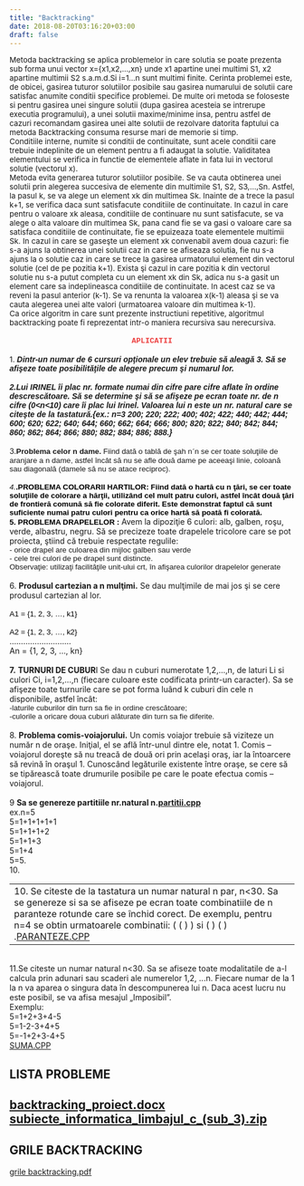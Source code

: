 ```yaml
---
title: "Backtracking"
date: 2018-08-20T03:16:20+03:00
draft: false
---
```


<html>
  <body>
    <div class="wiki" id="content_view" style="display: block;">
<span style="font-size: 10pt;">Metoda backtracking se aplica problemelor in care solutia se poate prezenta sub forma unui vector x={x1,x2,…,xn} unde x1 apartine unei multimi S1, x2 apartine multimii S2 s.a.m.d.Si i=1…n sunt multimi finite. Cerinta problemei este, de obicei, gasirea tuturor solutiilor posibile sau gasirea numarului de solutii care satisfac anumite conditii specifice problemei. De multe ori metoda se foloseste si pentru gasirea unei singure solutii (dupa gasirea acesteia se intrerupe executia programului), a unei solutii maxime/minime insa, pentru astfel de cazuri recomandam gasirea unei alte solutii de rezolvare datorita faptului ca metoda Backtracking consuma resurse mari de memorie si timp.</span><br />
<span style="font-size: 10pt;">Conditiile interne, numite si conditii de continuitate, sunt acele conditii care trebuie indeplinite de un element pentru a fi adaugat la solutie. Validitatea elementului se verifica in functie de elementele aflate in fata lui in vectorul solutie (vectorul x).</span><br />
<span style="font-size: 10pt;"> Metoda evita generarea tuturor solutiilor posibile. Se va cauta obtinerea unei solutii prin alegerea succesiva de elemente din multimile S1, S2, S3,…,Sn. Astfel, la pasul k, se va alege un element xk din multimea Sk. Inainte de a trece la pasul k+1, se verifica daca sunt satisfacute conditiile de continuitate. In cazul in care pentru o valoare xk aleasa, conditiile de continuare nu sunt satisfacute, se va alege o alta valoare din multimea Sk, pana cand fie se va gasi o valoare care sa satisfaca conditiile de continuitate, fie se epuizeaza toate elementele multimii Sk. In cazul in care se gaseşte un element xk convenabil avem doua cazuri: fie s-a ajuns la obtinerea unei solutii caz in care se afiseaza solutia, fie nu s-a ajuns la o solutie caz in care se trece la gasirea urmatorului element din vectorul solutie (cel de pe pozitia k+1). Exista şi cazul in care pozitia k din vectorul solutie nu s-a putut completa cu un element xk din Sk, adica nu s-a gasit un element care sa indeplineasca conditiile de continuitate. In acest caz se va reveni la pasul anterior (k-1). Se va renunta la valoarea x(k-1) aleasa şi se va cauta alegerea unei alte valori (urmatoarea valoare din multimea k-1).</span><br />
<span style="font-size: 10pt;"> Ca orice algoritm in care sunt prezente instructiuni repetitive, algoritmul backtracking poate fi reprezentat intr-o maniera recursiva sau nerecursiva.</span><br />
<br />
<span style="color: #ed4040; display: block; font-family: 'Courier New',Courier,monospace; font-size: 10pt; text-align: center;"><strong>APLICATII</strong></span><br />
<span style="font-size: 10pt;">1. </span><strong><em><span style="font-family: Arial,sans-serif;">Dintr-un numar de 6 cursuri opţionale un elev trebuie să aleagă 3. Să se afişeze toate posibilităţile de alegere precum şi numarul lor.</span></em></strong><br />
<br />
<strong><em><span style="font-family: Arial,sans-serif;">2.Lui IRINEL îi plac nr. formate numai din cifre pare cifre aflate în ordine descrescătoare. Să se determine şi să se afişeze pe ecran toate nr. de n cifre (0&lt;n&lt;10) care îi plac lui Irinel. Valoarea lui n este un nr. natural care se citeşte de la tastatură.{ex.: n=3 200; 220; 222; 400; 402; 422; 440; 442; 444; 600; 620; 622; 640; 644; 660; 662; 664; 666; 800; 820; 822; 840; 842; 844; 860; 862; 864; 866; 880; 882; 884; 886; 888.} </span></em></strong><br />
<br />
<span style="font-size: 10pt;">3.</span><strong><span style="font-family: Arial,sans-serif; font-size: 10pt;">Problema celor n dame. </span></strong><span style="font-family: Arial,sans-serif; font-size: 10pt;">Fiind dată o tablă de şah n</span><span style="font-family: Symbol; font-size: 10pt;">´</span><span style="font-family: Arial,sans-serif; font-size: 10pt;">n se cer toate soluţiile de aranjare a n dame, astfel încât să nu se afle două dame pe aceeaşi linie, coloană sau diagonală (damele să nu se atace reciproc).</span><br />
<br />
<em><span style="font-family: Arial,sans-serif; font-size: 10pt;">4.</span></em><strong><span style="color: black; font-family: Arial,sans-serif; font-size: 10pt;">.PROBLEMA COLORARII HARTILOR: Fiind dată o hartă cu n ţări, se cer toate soluţiile de colorare a hărţii, utilizând cel mult patru culori, astfel încât două ţări de frontieră comună să fie colorate diferit. Este demonstrat faptul că sunt suficiente numai patru culori pentru ca orice hartă să poată fi colorată.</span></strong><br />
<strong><span style="color: black; font-family: Arial,sans-serif; font-size: 10pt;">5. PROBLEMA DRAPELELOR : </span></strong>Avem la dipoziţie 6 culori: alb, galben, roşu, verde, albastru, negru. Să se precizeze toate drapelele tricolore care se pot proiecta, ştiind că trebuie respectate regulile:<br />
<span style="font-family: Arial,sans-serif; font-size: 10pt;">- orice drapel are culoarea din mijloc galben sau verde </span><br />
<span style="font-family: Arial,sans-serif; font-size: 10pt;">- cele trei culori de pe drapel sunt distincte. </span><br />
<span style="font-family: Arial,sans-serif; font-size: 10pt;">Observaţie: utilizaţi facilităţile unit-ului crt, în afişarea culorilor drapelelor generate</span><br />
<br />
6. <strong>Produsul cartezian a n mulţimi.</strong> Se dau mulţimile de mai jos şi se cere produsul cartezian al lor.<br />
<br />
<span style="color: black; font-family: Arial,sans-serif; font-size: 10pt;"> A1 = {1, 2, 3, …, k1}</span><br />
<br />
<span style="color: black; font-family: Arial,sans-serif; font-size: 10pt;"> A2 = {1, 2, 3, …, k2}</span><br />
………………………<br />
An = {1, 2, 3, …, kn}<br />
<br />
<strong>7.</strong> <strong>TURNURI DE CUBUR</strong>I Se dau n cuburi numerotate 1,2,...,n, de laturi Li si culori Ci, i=1,2,...,n (fiecare culoare este codificata printr-un caracter). Sa se afişeze toate turnurile care se pot forma luând k cuburi din cele n disponibile, astfel încât:<br />
<span style="font-family: Arial,sans-serif; font-size: 10pt;"> -laturile cuburilor din turn sa fie in ordine crescătoare;</span><br />
<span style="font-family: Arial,sans-serif; font-size: 10pt;"> -culorile a oricare doua cuburi alăturate din turn sa fie diferite.</span><br />
<br />
8. <strong>Problema comis-voiajorului.</strong> Un comis voiajor trebuie să viziteze un număr n de oraşe. Iniţial, el se află într-unul dintre ele, notat 1. Comis – voiajorul doreşte să nu treacă de două ori prin acelaşi oraş, iar la întoarcere să revină în oraşul 1. Cunoscând legăturile existente între oraşe, se cere să se tipărească toate drumurile posibile pe care le poate efectua comis – voiajorul.<br />
<br />
9 <strong>Sa se genereze partitiile nr.natural n.<a href="files/partitii.cpp">partitii.cpp</a></strong><br />
ex.n=5<br />
5=1+1+1+1+1<br />
5=1+1+1+2<br />
5=1+1+3<br />
5=1+4<br />
5=5.<br />
10.<br />


<table class="wiki_table">
    <tr>
        <td>10. Se citeste de la tastatura un numar natural n par, n&lt;30. Sa se genereze si sa se afiseze pe ecran toate combinatiile de n paranteze rotunde care se închid corect. De exemplu, pentru n=4 se obtin urmatoarele combinatii: ( ( ) ) si ( ) ( ) .<a href="files/PARANTEZE.CPP">PARANTEZE.CPP</a><br />
</td>
    </tr>
</table>

<br />
11.Se citeste un numar natural n&lt;30. Sa se afiseze toate modalitatile de a-l calcula prin adunari sau scaderi ale numerelor 1,2, ...n. Fiecare numar de la 1 la n va aparea o singura data în descompunerea lui n. Daca acest lucru nu este posibil, se va afisa mesajul „Imposibil”.<br />
Exemplu:<br />
5=1+2+3+4-5<br />
5=1-2-3+4+5<br />
5=-1+2+3-4+5<br />
<a href="files/SUMA.CPP">SUMA.CPP</a><br />
<h2 id="toc0"><a name="x-LISTA PROBLEME"></a><strong>LISTA PROBLEME</strong></h2>
 <h2 id="toc1"><a name="x-file:backtracking_proiect.docx file:subiecte_informatica_limbajul_c_(sub_3).zip"></a><a href="files/backtracking_proiect.docx">backtracking_proiect.docx</a> <a href="files/subiecte_informatica_limbajul_c_%28sub_3%29.zip">subiecte_informatica_limbajul_c_(sub_3).zip</a></h2>
 <h2 id="toc2"><a name="x-GRILE BACKTRACKING"></a><strong>GRILE BACKTRACKING</strong></h2>
 <a href="files/grile%20backtracking.pdf">grile backtracking.pdf</a>
    </div>
  </body>
</html>